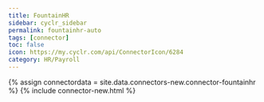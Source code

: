 ```yaml
---
title: FountainHR
sidebar: cyclr_sidebar
permalink: fountainhr-auto
tags: [connector]
toc: false
icon: https://my.cyclr.com/api/ConnectorIcon/6284
category: HR/Payroll
---
```

{% assign connectordata = site.data.connectors-new.connector-fountainhr %}
{% include connector-new.html %}	